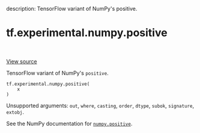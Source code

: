 description: TensorFlow variant of NumPy's positive.

<div itemscope itemtype="http://developers.google.com/ReferenceObject">
<meta itemprop="name" content="tf.experimental.numpy.positive" />
<meta itemprop="path" content="Stable" />
</div>

# tf.experimental.numpy.positive

<!-- Insert buttons and diff -->

<table class="tfo-notebook-buttons tfo-api nocontent" align="left">

</table>

<a target="_blank" class="external" href="/code/stable/tensorflow/python/ops/numpy_ops/np_math_ops.py">View source</a>



TensorFlow variant of NumPy's `positive`.


<pre class="devsite-click-to-copy prettyprint lang-py tfo-signature-link">
<code>tf.experimental.numpy.positive(
    x
)
</code></pre>



<!-- Placeholder for "Used in" -->

Unsupported arguments: `out`, `where`, `casting`, `order`, `dtype`, `subok`, `signature`, `extobj`.

See the NumPy documentation for [`numpy.positive`](https://numpy.org/doc/stable/reference/generated/numpy.positive.html).